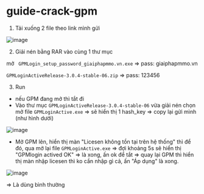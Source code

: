 # guide-crack-gpm

1. Tải xuống 2 file theo link mình gửi

![image](https://github.com/user-attachments/assets/f4ea7a21-71a3-4494-bc85-b17ab199a06b)

2. Giải nén bằng RAR vào cùng 1 thư mục

mở ``` GPMLogin_setup_password_giaiphapmmo.vn.exe``` => pass: giaiphapmmo.vn

```GPMLoginActiveRelease-3.0.4-stable-06.zip``` => pass: 123456

3. Run
- nếu GPM đang mở thì tắt đi
- Vào thư mục ```GPMLoginActiveRelease-3.0.4-stable-06``` vừa giải nén chọn mở file ```GPMLoginActive.exe``` => sẽ hiển thị 1 hash_key => copy lại gửi mình (như hình dưới)

![image](https://github.com/user-attachments/assets/cacb5203-6a7a-44ac-a324-c557344a8ffb)

- Mở GPM lên,  hiển thị màn "Licesen không tồn tại trên hệ thống" thì để đó, qua mở lại file ```GPMLoginActive.exe``` => đợi khoảng 5s sẽ hiển thị "GPMlogin actived OK" => là xong, ấn ok để tắt => quay lại GPM thì hiển thị màn nhập licesen thì ko cần nhập gì cả, ấn "Áp dụng" là xong.

![image](https://github.com/user-attachments/assets/2d64bc15-3615-4520-937d-fbba8cfe33b0)


=> Là dùng bình thường

